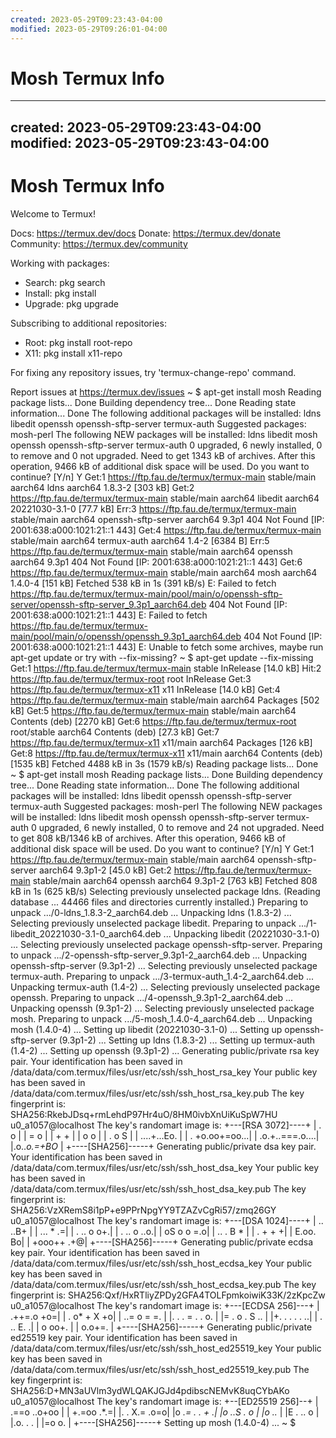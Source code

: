 ```yaml
---
created: 2023-05-29T09:23:43-04:00
modified: 2023-05-29T09:26:01-04:00
---
```


# Mosh Termux Info

---
created: 2023-05-29T09:23:43-04:00
modified: 2023-05-29T09:23:43-04:00
---

# Mosh Termux Info

Welcome to Termux!

Docs:       https://termux.dev/docs
Donate:     https://termux.dev/donate
Community:  https://termux.dev/community

Working with packages:

 - Search:  pkg search <query>
 - Install: pkg install <package>
 - Upgrade: pkg upgrade

Subscribing to additional repositories:

 - Root:    pkg install root-repo
 - X11:     pkg install x11-repo

For fixing any repository issues,
try 'termux-change-repo' command.

Report issues at https://termux.dev/issues
~ $ apt-get install mosh
Reading package lists... Done
Building dependency tree... Done
Reading state information... Done
The following additional packages will be installed:
  ldns libedit openssh openssh-sftp-server
  termux-auth
Suggested packages:
  mosh-perl
The following NEW packages will be installed:
  ldns libedit mosh openssh openssh-sftp-server
  termux-auth
0 upgraded, 6 newly installed, 0 to remove and 0 not upgraded.
Need to get 1343 kB of archives.
After this operation, 9466 kB of additional disk space will be used.
Do you want to continue? [Y/n] Y
Get:1 https://ftp.fau.de/termux/termux-main stable/main aarch64 ldns aarch64 1.8.3-2 [303 kB]
Get:2 https://ftp.fau.de/termux/termux-main stable/main aarch64 libedit aarch64 20221030-3.1-0 [77.7 kB]
Err:3 https://ftp.fau.de/termux/termux-main stable/main aarch64 openssh-sftp-server aarch64 9.3p1
  404  Not Found [IP: 2001:638:a000:1021:21::1 443]
Get:4 https://ftp.fau.de/termux/termux-main stable/main aarch64 termux-auth aarch64 1.4-2 [6384 B]
Err:5 https://ftp.fau.de/termux/termux-main stable/main aarch64 openssh aarch64 9.3p1
  404  Not Found [IP: 2001:638:a000:1021:21::1 443]
Get:6 https://ftp.fau.de/termux/termux-main stable/main aarch64 mosh aarch64 1.4.0-4 [151 kB]
Fetched 538 kB in 1s (391 kB/s)
E: Failed to fetch https://ftp.fau.de/termux/termux-main/pool/main/o/openssh-sftp-server/openssh-sftp-server_9.3p1_aarch64.deb  404  Not Found [IP: 2001:638:a000:1021:21::1 443]
E: Failed to fetch https://ftp.fau.de/termux/termux-main/pool/main/o/openssh/openssh_9.3p1_aarch64.deb  404  Not Found [IP: 2001:638:a000:1021:21::1 443]
E: Unable to fetch some archives, maybe run apt-get update or try with --fix-missing?
~ $ apt-get update --fix-missing
Get:1 https://ftp.fau.de/termux/termux-main stable InRelease [14.0 kB]
Hit:2 https://ftp.fau.de/termux/termux-root root InRelease
Get:3 https://ftp.fau.de/termux/termux-x11 x11 InRelease [14.0 kB]
Get:4 https://ftp.fau.de/termux/termux-main stable/main aarch64 Packages [502 kB]
Get:5 https://ftp.fau.de/termux/termux-main stable/main aarch64 Contents (deb) [2270 kB]
Get:6 https://ftp.fau.de/termux/termux-root root/stable aarch64 Contents (deb) [27.3 kB]
Get:7 https://ftp.fau.de/termux/termux-x11 x11/main aarch64 Packages [126 kB]
Get:8 https://ftp.fau.de/termux/termux-x11 x11/main aarch64 Contents (deb) [1535 kB]
Fetched 4488 kB in 3s (1579 kB/s)
Reading package lists... Done
~ $ apt-get install mosh
Reading package lists... Done
Building dependency tree... Done
Reading state information... Done
The following additional packages will be installed:
  ldns libedit openssh openssh-sftp-server
  termux-auth
Suggested packages:
  mosh-perl
The following NEW packages will be installed:
  ldns libedit mosh openssh openssh-sftp-server
  termux-auth
0 upgraded, 6 newly installed, 0 to remove and 24 not upgraded.
Need to get 808 kB/1346 kB of archives.
After this operation, 9466 kB of additional disk space will be used.
Do you want to continue? [Y/n] Y
Get:1 https://ftp.fau.de/termux/termux-main stable/main aarch64 openssh-sftp-server aarch64 9.3p1-2 [45.0 kB]
Get:2 https://ftp.fau.de/termux/termux-main stable/main aarch64 openssh aarch64 9.3p1-2 [763 kB]
Fetched 808 kB in 1s (625 kB/s)
Selecting previously unselected package ldns.
(Reading database ... 44466 files and directories currently installed.)
Preparing to unpack .../0-ldns_1.8.3-2_aarch64.deb ...
Unpacking ldns (1.8.3-2) ...
Selecting previously unselected package libedit.
Preparing to unpack .../1-libedit_20221030-3.1-0_aarch64.deb ...
Unpacking libedit (20221030-3.1-0) ...
Selecting previously unselected package openssh-sftp-server.
Preparing to unpack .../2-openssh-sftp-server_9.3p1-2_aarch64.deb ...
Unpacking openssh-sftp-server (9.3p1-2) ...
Selecting previously unselected package termux-auth.
Preparing to unpack .../3-termux-auth_1.4-2_aarch64.deb ...
Unpacking termux-auth (1.4-2) ...
Selecting previously unselected package openssh.
Preparing to unpack .../4-openssh_9.3p1-2_aarch64.deb ...
Unpacking openssh (9.3p1-2) ...
Selecting previously unselected package mosh.
Preparing to unpack .../5-mosh_1.4.0-4_aarch64.deb ...
Unpacking mosh (1.4.0-4) ...
Setting up libedit (20221030-3.1-0) ...
Setting up openssh-sftp-server (9.3p1-2) ...
Setting up ldns (1.8.3-2) ...
Setting up termux-auth (1.4-2) ...
Setting up openssh (9.3p1-2) ...
Generating public/private rsa key pair.
Your identification has been saved in /data/data/com.termux/files/usr/etc/ssh/ssh_host_rsa_key
Your public key has been saved in /data/data/com.termux/files/usr/etc/ssh/ssh_host_rsa_key.pub
The key fingerprint is:
SHA256:RkebJDsq+rmLehdP97Hr4uO/8HM0ivbXnUiKuSpW7HU u0_a1057@localhost
The key's randomart image is:
+---[RSA 3072]----+
|        . o      |
|         = o     |
|        + +      |
|       o o       |
|    . o S        |
|   ....+...Eo.   |
|  .  +o.oo+=oo...|
|  .o.+..===.o....|
|.o..*o.=+BO*     |
+----[SHA256]-----+
Generating public/private dsa key pair.
Your identification has been saved in /data/data/com.termux/files/usr/etc/ssh/ssh_host_dsa_key
Your public key has been saved in /data/data/com.termux/files/usr/etc/ssh/ssh_host_dsa_key.pub
The key fingerprint is:
SHA256:VzXRemS8i1pP+e9PPrNpgYY9TZAZvCgRi57/zmq26GY u0_a1057@localhost
The key's randomart image is:
+---[DSA 1024]----+
|         .. ..B+ |
|        ...  * .=|
|       . .. o o+.|
|      . .. o ..o.|
|       oS o o =.o|
|        .. . B * |
|         .  + + +|
|       E.oo.   Bo|
|      +ooo++  .+@|
+----[SHA256]-----+
Generating public/private ecdsa key pair.
Your identification has been saved in /data/data/com.termux/files/usr/etc/ssh/ssh_host_ecdsa_key
Your public key has been saved in /data/data/com.termux/files/usr/etc/ssh/ssh_host_ecdsa_key.pub
The key fingerprint is:
SHA256:Qxf/HxRTliyZPDy2GFA4TOLFpmkoiwiK33K/2zKpcZw u0_a1057@localhost
The key's randomart image is:
+---[ECDSA 256]---+
|       .++=.o +o=|
|      . o* + X +o|
|      ..= o = =. |
|.  . . = . . o.  |
|= . o . S     .. |
|+. . . . .     ..|
| . .. E.        .|
|  o oo+.         |
|   o.o+=.        |
+----[SHA256]-----+
Generating public/private ed25519 key pair.
Your identification has been saved in /data/data/com.termux/files/usr/etc/ssh/ssh_host_ed25519_key
Your public key has been saved in /data/data/com.termux/files/usr/etc/ssh/ssh_host_ed25519_key.pub
The key fingerprint is:
SHA256:D+MN3aUVlm3ydWLQAKJGJd4pdibscNEMvK8uqCYbAKo u0_a1057@localhost
The key's randomart image is:
+--[ED25519 256]--+
|     .==o ..o+oo |
|     +.=oo   .*.=|
|.   . X.=    .o=o|
|o    *.= . . +  .|
|o     ..S . o    |
|o      ..*       |
|E  .   .. o      |
|.o. . .          |
|=o   o.          |
+----[SHA256]-----+
Setting up mosh (1.4.0-4) ...
~ $
